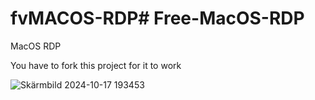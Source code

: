 # fvMACOS-RDP# Free-MacOS-RDP
MacOS RDP 

You have to fork this project for it to work


![Skärmbild 2024-10-17 193453](https://github.com/user-attachments/assets/68f32497-ac9a-4d08-a771-af02572e94b5)
